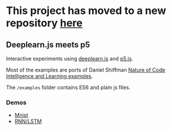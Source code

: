 # This project has moved to a new repository [here](https://github.com/ITPNYU/p5-deeplearn-js)

## Deeplearn.js meets p5

Interactive experiments using [deeplearn.js](https://github.com/PAIR-code/deeplearnjs) and [p5.js](https://github.com/processing/p5.js).

Most of the examples are ports of Daniel Shiffman [Nature of Code Intelligence and Learning examples](https://github.com/shiffman/NOC-S17-2-Intelligence-Learning).

The `/examples` folder contains ES6 and plain js files.

### Demos
- [Mnist](https://cvalenzuela.github.io/p5deeplearn/examples/es6/mnist/dist/index.html)
- [RNN/LSTM](https://cvalenzuela.github.io/p5deeplearn/examples/es6/rnn/dist/index.html)
